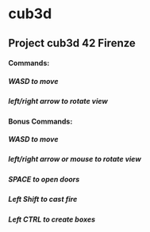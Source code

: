 # cub3d
## Project cub3d 42 Firenze

#### Commands:
##### WASD to move
##### left/right arrow to rotate view

#### Bonus Commands:
##### WASD to move
##### left/right arrow or mouse to rotate view
##### SPACE to open doors
##### Left Shift to cast fire
##### Left CTRL to create boxes